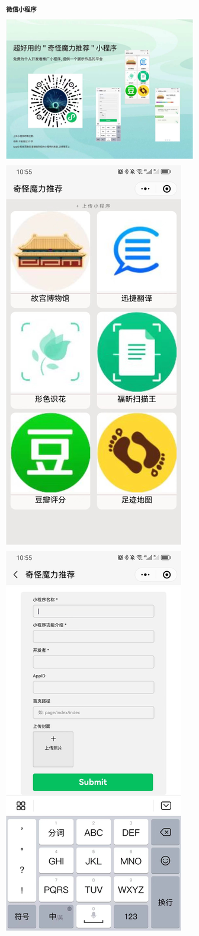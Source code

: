 ### 微信小程序 



<img src="/images/WechatIMG638.jpg"   /><br>


<img src="/images/4521689924943_.pic.jpg"  /><br>


<img src="/images/4511689924941_.pic.jpg"   /><br>